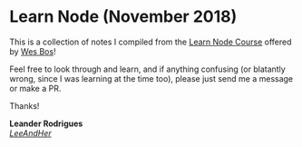 # Learn Node (November 2018)

This is a collection of notes I compiled from the [Learn Node Course](https://learnnode.com) offered by [Wes Bos](wesbos.com/courses)!

Feel free to look through and learn, and if anything confusing (or blatantly wrong, since I was learning at the time too), please just send me a message or make a PR.

Thanks!

**Leander Rodrigues**<br/>
_[LeeAndHer](github.com/leeandher)_
